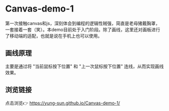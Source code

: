 # Canvas-demo-1
第一次接触canvas和js，深刻体会到编程的逻辑性贼强，简直是老母猪戴胸罩，一套接着一套（笑）。本demo目前处于入门阶段。除了画线，这里还对画板进行了移动端的适配，也就是说在手机上也可以使用。

## 画线原理
主要是通过将 "当前鼠标按下位置" 和 "上一次鼠标按下位置" 连线，从而实现画线效果。

## 浏览链接
点击浏览👉 https://yung-sun.github.io/Canvas-demo-1/

